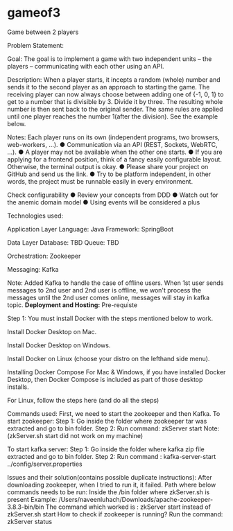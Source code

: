 # gameof3
Game between 2 players

Problem Statement:

Goal:
The goal is to implement a game with two independent units – the players –
communicating with each other using an API.

Description:
When a player starts, it incepts a random (whole) number and sends it to the
second
player as an approach to starting the game. The receiving player can now
always choose between adding one of {-1, 0, 1} to get to a number that is
divisible by 3. Divide it by three. The resulting whole number is then sent back
to the original sender.
The same rules are applied until one player reaches the number 1(after the
division). See the example below.

Notes:
Each player runs on its own (independent programs, two browsers,
web-workers, ...).
● Communication via an API (REST, Sockets, WebRTC, ...).
● A player may not be available when the other one starts.
● If you are applying for a frontend position, think of a fancy easily
configurable layout.
Otherwise, the terminal output is okay.
● Please share your project on GitHub and send us the link.
● Try to be platform independent, in other words, the project must be
runnable easily in every environment.


Check configurability
● Review your concepts from DDD
● Watch out for the anemic domain model
● Using events will be considered a plus



Technologies used:

Application Layer
Language: Java
Framework: SpringBoot

Data Layer
Database: TBD
Queue: TBD

Orchestration:
Zookeeper

Messaging:
Kafka

Note: Added Kafka to handle the case of offline users. When 1st user sends messages to 2nd user and 2nd user is offline, we won't process the messages until the 2nd user comes online, messages will stay in kafka topic.
**Deployment and Hosting:**
Pre-requiste

Step 1:
You must install Docker with the steps mentioned below to work.

Install Docker Desktop on Mac.

Install Docker Desktop on Windows.

Install Docker on Linux (choose your distro on the lefthand side menu).

Installing Docker Compose
For Mac & Windows, if you have installed Docker Desktop, then Docker Compose is included as part of those desktop installs.

For Linux, follow the steps here (and do all the steps)


Commands used:
First, we need to start the zookeeper and then Kafka.
To start zookeeper:
Step 1: Go inside the folder where zookeeper tar was extracted and go to bin folder.
Step 2: Run command: zkServer start 
Note:(zkServer.sh start did not work on my machine)

To start kafka server: 
Step 1: Go inside the folder where kafka zip file extracted and go to bin folder.
Step 2: Run command : kafka-server-start ../config/server.properties 


Issues and their solution(contains possible duplicate instructions):
After downloading zookeeper, when I tried to run it, it failed.
Path where below commands needs to be run: Inside the <unzipped tar folder>/bin folder where zkServer.sh is present
Example: /Users/naveenluhach/Downloads/apache-zookeeper-3.8.3-bin/bin
The command which worked is : zkServer start instead of zkServer.sh start 
How to check if zookeeper is running? Run the command: zkServer status

